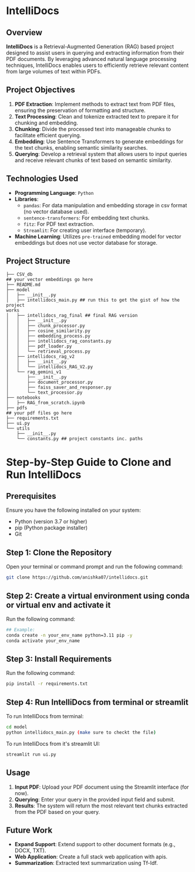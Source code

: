# IntelliDocs

## Overview

**IntelliDocs** is a Retrieval-Augmented Generation (RAG) based project designed to assist users in querying and extracting information from their PDF documents. By leveraging advanced natural language processing techniques, IntelliDocs enables users to efficiently retrieve relevant content from large volumes of text within PDFs.

## Project Objectives

1. **PDF Extraction**: Implement methods to extract text from PDF files, ensuring the preservation of formatting and structure.
2. **Text Processing**: Clean and tokenize extracted text to prepare it for chunking and embedding.
3. **Chunking**: Divide the processed text into manageable chunks to facilitate efficient querying.
4. **Embedding**: Use Sentence Transformers to generate embeddings for the text chunks, enabling semantic similarity searches.
5. **Querying**: Develop a retrieval system that allows users to input queries and receive relevant chunks of text based on semantic similarity.

## Technologies Used

- **Programming Language**: `Python`
- **Libraries**:
  - `pandas`: For data manipulation and embedding storage in csv format (no vector database used).
  - `sentence-transformers`: For embedding text chunks.
  - `fitz`: For PDF text extraction.
  - `Streamlit`: For creating user interface (temporary).
- **Machine Learning**: Utilizes `pre-trained` embedding model for vector embeddings but does not use vector database for storage.

## Project Structure

```plaintext
├── CSV_db
## your vector embeddings go here
├── README.md
├── model
│   ├── __init__.py
│   ├── intellidocs_main.py ## run this to get the gist of how the project 
works
│   ├── intellidocs_rag_final ## final RAG version
│   │   ├── __init__.py
│   │   ├── chunk_processor.py
│   │   ├── cosine_similarity.py
│   │   ├── embedding_process.py
│   │   ├── intellidocs_rag_constants.py
│   │   ├── pdf_loader.py
│   │   └── retrieval_process.py
│   ├── intellidocs_rag_v2
│   │   ├── __init__.py
│   │   └── intellidocs_RAG_V2.py
│   └── rag_gemini_v1
│       ├── __init__.py
│       ├── document_processor.py
│       ├── faiss_saver_and_responser.py
│       └── text_processor.py
├── notebooks
│   ├── RAG_from_scratch.ipynb
├── pdfs
## your pdf files go here
├── requirements.txt
├── ui.py
└── utils
    ├── __init__.py
    └── constants.py ## project constants inc. paths 

```

# Step-by-Step Guide to Clone and Run IntelliDocs

## Prerequisites

Ensure you have the following installed on your system:
- Python (version 3.7 or higher)
- pip (Python package installer)
- Git

## Step 1: Clone the Repository

Open your terminal or command prompt and run the following command:

```bash
git clone https://github.com/anishka07/intellidocs.git
```

## Step 2: Create a virtual environment using conda or virtual env and activate it

Run the following command:

```bash
## Example:
conda create -n your_env_name python=3.11 pip -y
conda activate your_env_name 
```

## Step 3: Install Requirements

Run the following command:

```bash
pip install -r requirements.txt
```

## Step 4: Run IntelliDocs from terminal or streamlit

To run IntelliDocs from terminal:

```bash
cd model
python intellidocs_main.py (make sure to checkt the file)
```

To run IntelliDocs from it's streamlit UI:

```bash
streamlit run ui.py
```


## Usage

1. **Input PDF**: Upload your PDF document using the Streamlit interface (for now).
2. **Querying**: Enter your query in the provided input field and submit.
3. **Results**: The system will return the most relevant text chunks extracted from the PDF based on your query.

## Future Work

- **Expand Support**: Extend support to other document formats (e.g., DOCX, TXT).
- **Web Application**: Create a full stack web application with apis.
- **Summarization**: Extracted text summarization using Tf-Idf.


